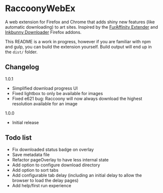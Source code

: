 # RaccoonyWebEx

A web extension for Firefox and Chrome that adds shiny new features (like automatic downloading) to art sites. 
Inspired by the [FurAffinity Extender](https://andrewneo.github.io/faextender/) and [Inkbunny Downloader](http://www.humbird0.com/#/addons/inkbunny_downloader) Firefox addons.

This README is a work in progress, however if you are familiar with npm and gulp, you can build the extension yourself. 
Build output will end up in the `dist/` folder.

## Changelog

1.0.1
- Simplified download progress UI
- Fixed lightbox to only be available for images
- Fixed e621 bug: Raccoony will now always download the highest resolution available for an image

1.0.0
- Initial release

## Todo list 

- Fix downloaded status badge on overlay 
- Save metadata file
- Refactor pageOverlay to have less internal state
- Add option to configure download directory
- Add option to sort tabs
- Add configurable tab delay (including an initial delay to allow the browser to load the delay pages)
- Add help/first run experience